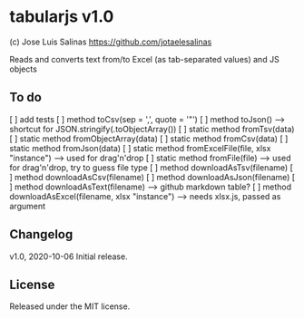 # tabularjs v1.0

(c) Jose Luis Salinas <https://github.com/jotaelesalinas>

Reads and converts text from/to Excel (as tab-separated values) and JS objects

## To do

[ ] add tests
[ ] method toCsv(sep = ',', quote = '"')
[ ] method toJson() --> shortcut for JSON.stringify(<tabular object>.toObjectArray())
[ ] static method fromTsv(data)
[ ] static method fromObjectArray(data)
[ ] static method fromCsv(data)
[ ] static method fromJson(data)
[ ] static method fromExcelFile(file, xlsx "instance") --> used for drag'n'drop
[ ] static method fromFile(file) --> used for drag'n'drop, try to guess file type
[ ] method downloadAsTsv(filename)
[ ] method downloadAsCsv(filename)
[ ] method downloadAsJson(filename)
[ ] method downloadAsText(filename) --> github markdown table?
[ ] method downloadAsExcel(filename, xlsx "instance") --> needs xlsx.js, passed as argument

## Changelog

v1.0, 2020-10-06
Initial release.

## License

Released under the MIT license.
